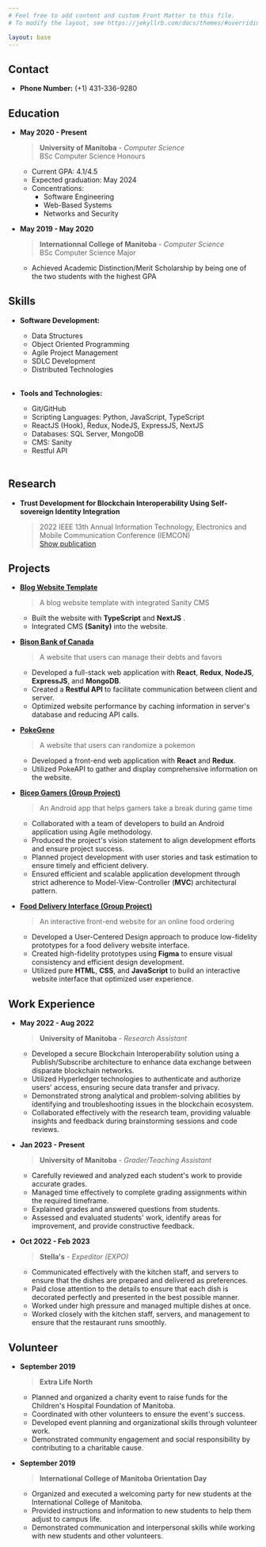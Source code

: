 ```yaml
---
# Feel free to add content and custom Front Matter to this file.
# To modify the layout, see https://jekyllrb.com/docs/themes/#overriding-theme-defaults

layout: base
---
```


## Contact

* **Phone Number:** (+1) 431-336-9280

## Education

* **May 2020 - Present**
  > **University of Manitoba** - _Computer Science_  
    BSc Computer Science Honours  
    * Current GPA: 4.1/4.5  
    * Expected graduation: May 2024
    * Concentrations:
      * Software Engineering
      * Web-Based Systems
      * Networks and Security

* **May 2019 - May 2020**
  > **Internationnal College of Manitoba** - _Computer Science_  
    BSc Computer Science Major  
    * Achieved Academic Distinction/Merit Scholarship by being one of the two students with the highest GPA

## Skills

* **Software Development:** 
  * Data Structures
  * Object Oriented Programming
  * Agile Project Management
  * SDLC Development
  * Distributed Technologies
  <br>

* **Tools and Technologies:** 
  * Git/GitHub
  * Scripting Languages: Python, JavaScript, TypeScript
  * ReactJS (Hook), Redux, NodeJS, ExpressJS, NextJS
  * Databases: SQL Server, MongoDB
  * CMS: Sanity
  * Restful API
  <br>

## Research
* **Trust Development for Blockchain Interoperability Using Self-sovereign Identity Integration**  
  > 2022 IEEE 13th Annual Information Technology, Electronics and Mobile Communication Conference (IEMCON)  
  [Show publication](https://doi.org/10.1109/IEMCON56893.2022.9946562)

## Projects
* [**Blog Website Template**](https://blog-website-liard-one.vercel.app/)  
  > A blog website template with integrated Sanity CMS
    * Built the website with **TypeScript** and **NextJS** .
    * Integrated CMS **(Sanity)** into the website.

* [**Bison Bank of Canada**](https://bbc-wkhb.onrender.com/info)  
  > A website that users can manage their debts and favors
    * Developed a full-stack web application with **React**, **Redux**, **NodeJS**, **ExpressJS**, and **MongoDB**.
    * Created a **Restful API** to facilitate communication between client and server.
    * Optimized website performance by caching information in server's database and reducing API calls.

* [**PokeGene**](https://pokegene.surge.sh/collection/add)  
  > A website that users can randomize a pokemon
    * Developed a front-end web application with **React** and **Redux**.
    * Utilized PokeAPI to gather and display comprehensive information on the website.

* [**Bicep Gamers (Group Project)**](https://bicepgamers.webflow.io/)  
  > An Android app that helps gamers take a break during game time
    * Collaborated with a team of developers to build an Android application using Agile methodology.
    * Produced the project's vision statement to align development efforts and ensure project success.
    * Planned project development with user stories and task estimation to ensure timely and efficient delivery.
    * Ensured efficient and scalable application development through strict adherence to Model-View-Controller (**MVC**) architectural pattern.

* [**Food Delivery Interface (Group Project)**](https://orbeat.surge.sh/)  
  > An interactive front-end website for an online food ordering
    * Developed a User-Centered Design approach to produce low-fidelity prototypes for a food delivery website interface.
    * Created high-fidelity prototypes using **Figma** to ensure visual consistency and efficient design development.
    * Utilized pure **HTML**, **CSS**, and **JavaScript** to build an interactive website interface that optimized user experience.

## Work Experience

* **May 2022 - Aug 2022**
  > **University of Manitoba** - _Research Assistant_
    * Developed a secure Blockchain Interoperability solution using a Publish/Subscribe architecture to enhance data exchange between disparate blockchain networks.
    * Utilized Hyperledger technologies to authenticate and authorize users' access, ensuring secure data transfer and privacy.
    * Demonstrated strong analytical and problem-solving abilities by identifying and troubleshooting issues in the blockchain ecosystem.
    * Collaborated effectively with the research team, providing valuable insights and feedback during brainstorming sessions and code reviews.

* **Jan 2023 - Present**
  > **University of Manitoba** - _Grader/Teaching Assistant_
    * Carefully reviewed and analyzed each student's work to provide accurate grades.
    * Managed time effectively to complete grading assignments within the required timeframe.
    * Explained grades and answered questions from students.
    * Assessed and evaluated students' work, identify areas for improvement, and provide constructive feedback.
      
* **Oct 2022 - Feb 2023**
  > **Stella's** - _Expeditor (EXPO)_
    * Communicated effectively with the kitchen staff, and servers to ensure that the dishes are prepared and delivered as preferences.
    * Paid close attention to the details to ensure that each dish is decorated perfectly and presented in the best possible manner.
    * Worked under high pressure and managed multiple dishes at once.
    * Worked closely with the kitchen staff, servers, and management to ensure that the restaurant runs smoothly.

## Volunteer

* **September 2019**
  > **Extra Life North**  
    * Planned and organized a charity event to raise funds for the Children's Hospital Foundation of Manitoba.
    * Coordinated with other volunteers to ensure the event's success.
    * Developed event planning and organizational skills through volunteer work.
    * Demonstrated community engagement and social responsibility by contributing to a charitable cause.
  
* **September 2019**
  > **International College of Manitoba Orientation Day**  
    * Organized and executed a welcoming party for new students at the International College of Manitoba.
    * Provided instructions and information to new students to help them adjust to campus life.
    * Demonstrated communication and interpersonal skills while working with new students and other volunteers.
